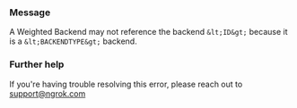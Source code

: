 
### Message
A Weighted Backend may not reference the backend `&lt;ID&gt;` because it is a `&lt;BACKENDTYPE&gt;` backend.

### Further help
If you're having trouble resolving this error, please reach out to [support@ngrok.com](mailto:support@ngrok.com?subject=Help%20with%20ERR_NGROK_6524)

